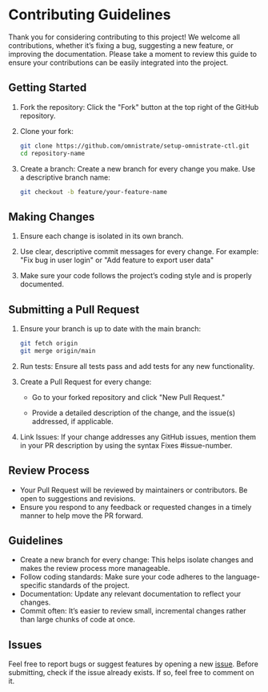 # Contributing Guidelines

Thank you for considering contributing to this project! We welcome all
contributions, whether it’s fixing a bug, suggesting a new feature, or improving
the documentation. Please take a moment to review this guide to ensure your
contributions can be easily integrated into the project.

## Getting Started

1. Fork the repository: Click the "Fork" button at the top right of the GitHub
   repository.

2. Clone your fork:

    ```bash
    git clone https://github.com/omnistrate/setup-omnistrate-ctl.git
    cd repository-name
    ```

3. Create a branch: Create a new branch for every change you make. Use a
   descriptive branch name:

    ```bash
    git checkout -b feature/your-feature-name
    ```

## Making Changes

1. Ensure each change is isolated in its own branch.

2. Use clear, descriptive commit messages for every change. For example: "Fix
   bug in user login" or "Add feature to export user data"

3. Make sure your code follows the project’s coding style and is properly
   documented.

## Submitting a Pull Request

1. Ensure your branch is up to date with the main branch:

    ```bash
    git fetch origin
    git merge origin/main
    ```

2. Run tests: Ensure all tests pass and add tests for any new functionality.

3. Create a Pull Request for every change:

   - Go to your forked repository and click "New Pull Request."

   - Provide a detailed description of the change, and the issue(s) addressed,
     if applicable.

4. Link Issues: If your change addresses any GitHub issues, mention them in your
   PR description by using the syntax Fixes #issue-number.

## Review Process

- Your Pull Request will be reviewed by maintainers or contributors. Be open to
  suggestions and revisions.
- Ensure you respond to any feedback or requested changes in a timely manner to
  help move the PR forward.

## Guidelines

- Create a new branch for every change: This helps isolate changes and makes the
  review process more manageable.
- Follow coding standards: Make sure your code adheres to the language-specific
  standards of the project.
- Documentation: Update any relevant documentation to reflect your changes.
- Commit often: It’s easier to review small, incremental changes rather than
  large chunks of code at once.

## Issues

Feel free to report bugs or suggest features by opening a new
[issue](https://github.com/omnistrate/setup-omnistrate-ctl/issues). Before
submitting, check if the issue already exists. If so, feel free to comment on
it.
